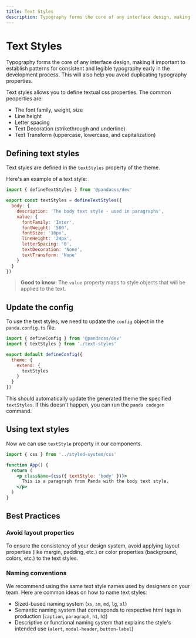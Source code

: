 ```yaml
---
title: Text Styles
description: Typography forms the core of any interface design, making it important to establish patterns for consistent and legible typography early in the development process. This will also help you avoid duplicating typography properties.
---
```


# Text Styles

Typography forms the core of any interface design, making it important to establish patterns for consistent and legible typography early in the development process. This will also help you avoid duplicating typography properties.

Text styles allows you to define textual css properties. The common peoperties are:

- The font family, weight, size
- Line height
- Letter spacing
- Text Decoration (strikethrough and underline)
- Text Transform (uppercase, lowercase, and capitalization)

## Defining text styles

Text styles are defined in the `textStyles` property of the theme.

Here's an example of a text style:

```js filename="text-styles.ts"
import { defineTextStyles } from '@pandacss/dev'

export const textStyles = defineTextStyles({
  body: {
    description: 'The body text style - used in paragraphs',
    value: {
      fontFamily: 'Inter',
      fontWeight: '500',
      fontSize: '16px',
      lineHeight: '24px',
      letterSpacing: '0',
      textDecoration: 'None',
      textTransform: 'None'
    }
  }
})
```

> **Good to know:** The `value` property maps to style objects that will be applied to the text.

## Update the config

To use the text styles, we need to update the `config` object in the `panda.config.ts` file.

```js filename="panda.config.ts"
import { defineConfig } from '@pandacss/dev'
import { textStyles } from './text-styles'

export default defineConfig({
  theme: {
    extend: {
      textStyles
    }
  }
})
```

This should automatically update the generated theme the specified `textStyles`. If this doesn't happen, you can run the `panda codegen` command.

## Using text styles

Now we can use `textStyle` property in our components.

```jsx
import { css } from '../styled-system/css'

function App() {
  return (
    <p className={css({ textStyle: 'body' })}>
      This is a paragraph from Panda with the body text style.
    </p>
  )
}
```

## Best Practices

### Avoid layout properties

To ensure the consistency of your design system, avoid applying layout properties (like margin, padding, etc.) or color properties (background, colors, etc.) to the text styles.

### Naming conventions

We recommend using the same text style names used by designers on your team. Here are common ideas on how to name text styles:

- Sized-based naming system (`xs`, `sm`, `md`, `lg`, `xl`)
- Semantic naming system that corresponds to respective html tags in production (`caption`, `paragraph`, `h1`, `h2`)
- Descriptive or functional naming system that explains the style's intended use (`alert`, `modal-header`, `button-label`)
